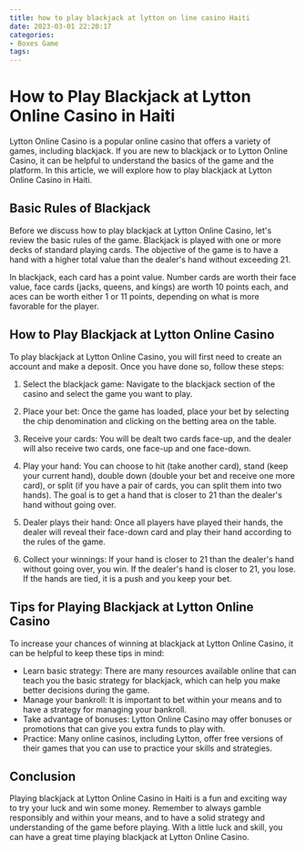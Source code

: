 ```yaml
---
title: how to play blackjack at lytton on line casino Haiti
date: 2023-03-01 22:20:17
categories:
- Boxes Game
tags:
---
```

# How to Play Blackjack at Lytton Online Casino in Haiti

Lytton Online Casino is a popular online casino that offers a variety of games, including blackjack. If you are new to blackjack or to Lytton Online Casino, it can be helpful to understand the basics of the game and the platform. In this article, we will explore how to play blackjack at Lytton Online Casino in Haiti.

## Basic Rules of Blackjack

Before we discuss how to play blackjack at Lytton Online Casino, let's review the basic rules of the game. Blackjack is played with one or more decks of standard playing cards. The objective of the game is to have a hand with a higher total value than the dealer's hand without exceeding 21.

In blackjack, each card has a point value. Number cards are worth their face value, face cards (jacks, queens, and kings) are worth 10 points each, and aces can be worth either 1 or 11 points, depending on what is more favorable for the player.

## How to Play Blackjack at Lytton Online Casino

To play blackjack at Lytton Online Casino, you will first need to create an account and make a deposit. Once you have done so, follow these steps:

1. Select the blackjack game: Navigate to the blackjack section of the casino and select the game you want to play.

2. Place your bet: Once the game has loaded, place your bet by selecting the chip denomination and clicking on the betting area on the table.

3. Receive your cards: You will be dealt two cards face-up, and the dealer will also receive two cards, one face-up and one face-down.

4. Play your hand: You can choose to hit (take another card), stand (keep your current hand), double down (double your bet and receive one more card), or split (if you have a pair of cards, you can split them into two hands). The goal is to get a hand that is closer to 21 than the dealer's hand without going over.

5. Dealer plays their hand: Once all players have played their hands, the dealer will reveal their face-down card and play their hand according to the rules of the game.

6. Collect your winnings: If your hand is closer to 21 than the dealer's hand without going over, you win. If the dealer's hand is closer to 21, you lose. If the hands are tied, it is a push and you keep your bet.

## Tips for Playing Blackjack at Lytton Online Casino

To increase your chances of winning at blackjack at Lytton Online Casino, it can be helpful to keep these tips in mind:

- Learn basic strategy: There are many resources available online that can teach you the basic strategy for blackjack, which can help you make better decisions during the game.
- Manage your bankroll: It is important to bet within your means and to have a strategy for managing your bankroll.
- Take advantage of bonuses: Lytton Online Casino may offer bonuses or promotions that can give you extra funds to play with.
- Practice: Many online casinos, including Lytton, offer free versions of their games that you can use to practice your skills and strategies.

## Conclusion

Playing blackjack at Lytton Online Casino in Haiti is a fun and exciting way to try your luck and win some money. Remember to always gamble responsibly and within your means, and to have a solid strategy and understanding of the game before playing. With a little luck and skill, you can have a great time playing blackjack at Lytton Online Casino.